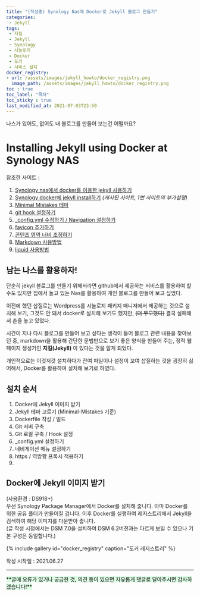 ```yaml
---
title: "(작성중) Synology Nas에 Docker로 Jekyll 블로그 만들기"
categories:
 - Jekyll
tags:
 - 지킬
 - Jekyll
 - Synology
 - 시놀로지
 - Docker
 - 도커
 - 서비스 설치
docker_registry:
- url: /assets/images/jekyll_howto/docker_registry.png
  image_path: /assets/images/jekyll_howto/docker_registry.png
toc : true
toc_label: "목차"
toc_sticky : true
last_modified_at: 2021-07-03T23:50
---
```

나스가 있어도, 없어도 내 블로그를 만들어 보는건 어떨까요?

# Installing Jekyll using Docker at Synology NAS
참조한 사이트 :  
1. [Synology nas에서 docker를 이용한 jekyll 사용하기](https://blog.actin.kr/devlog/2019/08/14/synology-docker-jekyll/)
2. [Synology docker에 jekyll install하기](http://webcache.googleusercontent.com/search?q=cache:ev9ddroF55MJ:www.ripudblog.com/skills/2020/08/22/Synology_docker%25EC%2597%2590_jekyll_install%25ED%2595%2598%25EA%25B8%25B0.html+&cd=2&hl=ko&ct=clnk&gl=kr)
*(캐시된 사이트, 1번 사이트의 부가설명)*
3. [Minimal Mistakes 테마](https://mmistakes.github.io/minimal-mistakes/docs/quick-start-guide/)
4. [git hook 설정하기](https://jesse.sh/deploys-with-git-and-jekyll/)
4. [_config.yml 수정하기 / Navigation 설정하기](https://junhobaik.github.io/jekyll-apply-theme/)
5. [favicon 추가하기](https://frhyme.github.io/blog/jekyll_add_Favicon/)
6. [콘텐츠 영역 너비 조정하기](https://eona1301.github.io/github_blog/GithubBlog-Content-Width/)
7. [Markdown 사용방법](https://ansohxxn.github.io/blog/markdown/)
8. [liquid 사용방법](https://ansohxxn.github.io/blog/liquid/)

## 남는 나스를 활용하자!
단순히 jekyll 블로그를 만들기 위해서라면 github에서 제공하는 서비스를 활용하여 할 수도 있지만 집에서 놀고 있는 Nas를 활용하여 개인 블로그를 만들어 보고 싶었다.

이전에 했던 삽질로는 Wordpress를 시놀로지 패키지 매니저에서 제공하는 것으로 설치해 보기, 그것도 안 돼서 docker로 설치해 보기도 했지만, ~~(더 무모했다)~~ 결국 실패해서 손을 놓고 있었다.

시간이 지나 다시 블로그를 만들어 보고 싶다는 생각이 들어 블로그 관련 내용을 찾아보던 중, markdown을 활용해 간단한 문법만으로 보기 좋은 양식을 만들어 주는, 정적 웹 페이지 생성기인 **지킬(Jekyll)** 이 있다는 것을 알게 되었다.

개인적으로는 이것저것 설치하다가 잔여 파일이나 설정이 꼬여 삽질하는 것을 굉장히 싫어해서, Docker를 활용하여 설치해 보기로 하였다.

## 설치 순서
1. Docker에 Jekyll 이미지 받기
2. Jekyll 테마 고르기 (Minimal-Mistakes 기준)
3. Dockerfile 작성 / 빌드
4. Git 서버 구축
5. Git 로컬 구축 / Hook 설정
6. _config.yml 설정하기
7. 네비게이션 메뉴 설정하기
8. https / 역방향 프록시 적용하기
9. 

## Docker에 Jekyll 이미지 받기
(사용환경 : DS918+)  
우선 Synology Package Manager에서 Docker를 설치해 줍니다.
아마 Docker를 위한 공유 폴더가 만들어질 겁니다.
이후 Docker를 실행하여 레지스트리에서 Jekyll을 검색하여 해당 이미지를 다운받아 줍니다.  
(글 작성 시점에서는 DSM 7.0을 설치하여 DSM 6.2버전과는 다르게 보일 수 있으나 기본 구성은 동일합니다.)

{% include gallery id="docker_registry" caption="도커 레지스트리" %}



작성 시작일 : 2021.06.27

---
<mark style='background-color: #dcffe4'>
**글에 오류가 있거나 궁금한 것, 의견 등이 있으면 자유롭게 댓글로 달아주시면 감사하겠습니다!**
</mark>